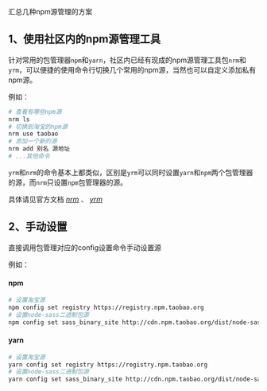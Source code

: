 [title]: #(npm源管理)
[tag]: #(npm,yarn,npm源)
[preview]: #(start)

汇总几种npm源管理的方案

[preview]: #(end)


## 1、使用社区内的npm源管理工具
针对常用的包管理器`npm`和`yarn`，社区内已经有现成的npm源管理工具包`nrm`和`yrm`，可以便捷的使用命令行切换几个常用的npm源，当然也可以自定义添加私有npm源。

例如：
```bash
# 查看有哪些npm源
nrm ls
# 切换到淘宝的npm源
nrm use taobao
# 添加一个新的源
nrm add 别名 源地址
# ...其他命令
```

`yrm`和`nrm`的命令基本上都类似，区别是`yrm`可以同时设置`yarn`和`npm`两个包管理器的源，而`nrm`只设置`npm`包管理器的源。

具体请见官方文档 *[nrm](https://www.npmjs.com/package/nrm)* 、 *[yrm](https://www.npmjs.com/package/yrm)*

## 2、手动设置
直接调用包管理对应的config设置命令手动设置源

例如：

#### npm
```bash
# 设置淘宝源
npm config set registry https://registry.npm.taobao.org
# 设置node-sass二进制包源
npm config set sass_binary_site http://cdn.npm.taobao.org/dist/node-sass
```

#### yarn
```bash
# 设置淘宝源
yarn config set registry https://registry.npm.taobao.org
# 设置node-sass二进制包源
yarn config set sass_binary_site http://cdn.npm.taobao.org/dist/node-sass
```
